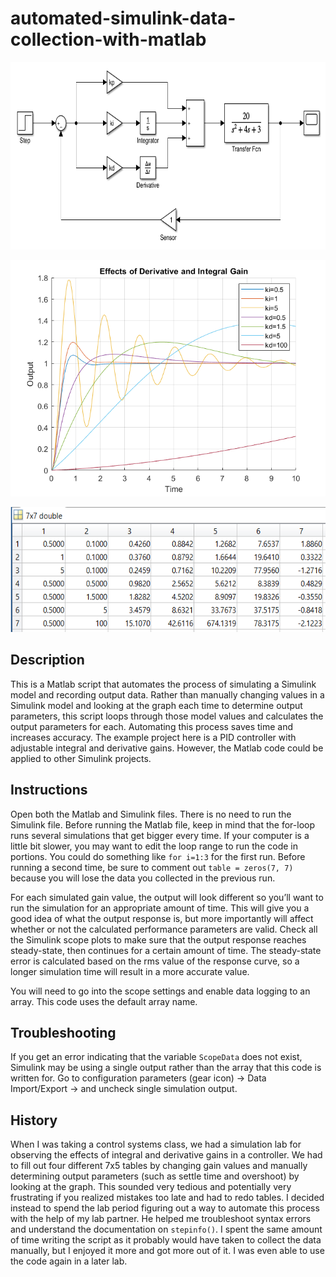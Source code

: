 # automated-simulink-data-collection-with-matlab
<p align="center">
<img src="/images/model.PNG" height=300>
</p>

<p align="center">
<img src="/images/plot.png" width=550> 
</p>

<p align="center">
<img src="/images/table.PNG" height=200>
</p>

## Description
This is a Matlab script that automates the process of simulating a Simulink model and recording output data. Rather than manually changing values in a Simulink model and looking at the graph each time to determine output parameters, this script loops through those model values and calculates the output parameters for each. Automating this process saves time and increases accuracy. The example project here is a PID controller with adjustable integral and derivative gains. However, the Matlab code could be applied to other Simulink projects. 

## Instructions
Open both the Matlab and Simulink files. There is no need to run the Simulink file. Before running the Matlab file, keep in mind that the for-loop runs several simulations that get bigger every time. If your computer is a little bit slower, you may want to edit the loop range to run the code in portions. You could do something like ```for i=1:3``` for the first run. Before running a second time, be sure to comment out ```table = zeros(7, 7)``` because you will lose the data you collected in the previous run. 

For each simulated gain value, the output will look different so you’ll want to run the simulation for an appropriate amount of time. This will give you a good idea of what the output response is, but more importantly will affect whether or not the calculated performance parameters are valid. Check all the Simulink scope plots to make sure that the output response reaches steady-state, then continues for a certain amount of time. The steady-state error is calculated based on the rms value of the response curve, so a longer simulation time will result in a more accurate value. 

You will need to go into the scope settings and enable data logging to an array. This code uses the default array name. 

## Troubleshooting
If you get an error indicating that the variable ```ScopeData``` does not exist, Simulink may be using a single output rather than the array that this code is written for. Go to configuration parameters (gear icon) -> Data Import/Export -> and uncheck single simulation output.  

## History
When I was taking a control systems class, we had a simulation lab for observing the effects of integral and derivative gains in a controller. We had to fill out four different 7x5 tables by changing gain values and manually determining output parameters (such as settle time and overshoot) by looking at the graph. This sounded very tedious and potentially very frustrating if you realized mistakes too late and had to redo tables. I decided instead to spend the lab period figuring out a way to automate this process with the help of my lab partner. He helped me troubleshoot syntax errors and understand the documentation on ```stepinfo()```. I spent the same amount of time writing the script as it probably would have taken to collect the data manually, but I enjoyed it more and got more out of it. I was even able to use the code again in a later lab.
